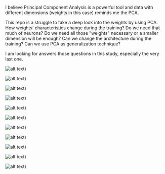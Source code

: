 I believe Principal Component Analysis is a powerful tool and data with different dimensions (weights in this case) reminds me the PCA.

This repo is a struggle to take a deep look into the weights by using PCA. 
How weights' characteristics change during the training?
Do we need that much of neurons?
Do we need all those "weights" necessary or a smaller dimension will be enough?
Can we change the architecture during the training?
Can we use PCA as generalization technique?

I am looking for answers those questions in this study, especially the very last one. 

![alt text](https://github.com/aslanismailgit/PCA-as-a-Generalization-Teqhnique/blob/master/images/Slide1.JPG))

![alt text](https://github.com/aslanismailgit/PCA-as-a-Generalization-Teqhnique/blob/master/images/Slide2.JPG))

![alt text](https://github.com/aslanismailgit/PCA-as-a-Generalization-Teqhnique/blob/master/images/Slide3.JPG))

![alt text](https://github.com/aslanismailgit/PCA-as-a-Generalization-Teqhnique/blob/master/images/Slide4.JPG))

![alt text](https://github.com/aslanismailgit/PCA-as-a-Generalization-Teqhnique/blob/master/images/Slide5.JPG))

![alt text](https://github.com/aslanismailgit/PCA-as-a-Generalization-Teqhnique/blob/master/images/Slide6.JPG))

![alt text](https://github.com/aslanismailgit/PCA-as-a-Generalization-Teqhnique/blob/master/images/Slide7.JPG))

![alt text](https://github.com/aslanismailgit/PCA-as-a-Generalization-Teqhnique/blob/master/images/Slide8.JPG))

![alt text](https://github.com/aslanismailgit/PCA-as-a-Generalization-Teqhnique/blob/master/images/Slide9.JPG))

![alt text](https://github.com/aslanismailgit/PCA-as-a-Generalization-Teqhnique/blob/master/images/Slide10.JPG))

![alt text](https://github.com/aslanismailgit/PCA-as-a-Generalization-Teqhnique/blob/master/images/Slide11.JPG))
